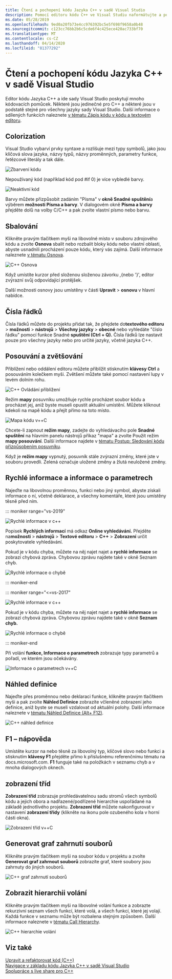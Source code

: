 ```yaml
---
title: Čtení a pochopení kódu Jazyka C++ v sadě Visual Studio
description: Pomocí editoru kódu C++ ve Visual Studiu naformátujte a pochopte svůj kód.
ms.date: 05/28/2019
ms.openlocfilehash: 9ed0a20fb73e4cc976392bc5e5f698f9658a0b48
ms.sourcegitcommit: c123cc76bb2b6c5cde6f4c425ece420ac733bf70
ms.translationtype: MT
ms.contentlocale: cs-CZ
ms.lasthandoff: 04/14/2020
ms.locfileid: "81377292"
---
```

# <a name="read-and-understand-c-code-in-visual-studio"></a>Čtení a pochopení kódu Jazyka C++ v sadě Visual Studio

Editor kódu Jazyka C++ a ide sady Visual Studio poskytují mnoho kódovacích pomůcek. Některé jsou jedinečné pro C++ a některé jsou v podstatě stejné pro všechny jazyky sady Visual Studio. Další informace o sdílených funkcích naleznete [v tématu Zápis kódu v kódu a textovém editoru](/visualstudio/ide/writing-code-in-the-code-and-text-editor).  

## <a name="colorization"></a>Colorization

Visual Studio vybarví prvky syntaxe a rozlišuje mezi typy symbolů, jako jsou klíčová slova jazyka, názvy typů, názvy proměnných, parametry funkce, řetězcové literály a tak dále.

![Zbarvení kódu](../ide/media/code-outline-colorization.png "C++ vybarvení")

Nepoužívaný kód (například kód pod #if 0) je více vybledlé barvy.

![Neaktivní kód](../ide/media/inactive-code-cpp.png "Neaktivní kód jazyka C++")

Barvy můžete přizpůsobit zadáním "Písma" v **okně Snadné spuštění**a výběrem **možnosti Písma a barvy**. V dialogovém okně **Písma a barvy** přejděte dolů na volby C/C++ a pak zvolte vlastní písmo nebo barvu.

## <a name="outlining"></a>Sbalování

Klikněte pravým tlačítkem myši na libovolné místo v souboru zdrojového kódu a zvolte **Osnova** sbalit nebo rozbalit bloky kódu nebo vlastní oblasti, abyste usnadnili procházení pouze kódu, který vás zajímá. Další informace naleznete [v tématu Osnova](/visualstudio/ide/outlining).

![C&#43;&#43; Osnova](../ide/media/vs2015_cpp_outlining.png "Sbalování")

Když umístíte kurzor před složenou složenou závorku ,{nebo '}', editor zvýrazní svůj odpovídající protějšek.

Další možnosti osnovy jsou umístěny v části **Upravit** > **osnovu** v hlavní nabídce.

## <a name="line-numbers"></a>Čísla řádků

Čísla řádků můžete do projektu přidat tak, že přejdete do**textového editoru** > **možnosti** >  **nástrojů** > **Všechny jazyky** > **obecné** nebo vyhledáte "číslo řádku" pomocí funkce Snadné **spuštění (Ctrl + Q).** Čísla řádků lze nastavit pouze pro všechny jazyky nebo pro určité jazyky, včetně jazyka C++.

## <a name="scroll-and-zoom"></a>Posouvání a zvětšování

Přiblížení nebo oddálení editoru můžete přiblížit stisknutím **klávesy Ctrl** a posouváním kolečkem myši. Zvětšení můžete také pomocí nastavení lupy v levém dolním rohu.

![C&#43;&#43; Ovládání přiblížení](../ide/media/zoom-control.png "Ovládací prvek Lupa")

Režim **mapy** posuvníku umožňuje rychle procházet soubor kódu a procházet jej, aniž byste museli opustit aktuální umístění. Můžete kliknout kdekoli na mapě kódu a přejít přímo na toto místo.

![Mapa kódu v&#43;&#43;C](../ide/media/vs2015-cpp-code-map.png "Mapa kódu")

Chcete-li zapnout **režim mapy**, zadejte do vyhledávacího pole **Snadné spuštění** na hlavním panelu nástrojů příkaz "mapa" a zvolte Použít režim **mapy posouvání**. Další informace najdete v [tématu Postup: Sledování kódu přizpůsobením posuvníku](/visualstudio/ide/how-to-track-your-code-by-customizing-the-scrollbar).

Když je **režim mapy** vypnutý, posuvník stále zvýrazní změny, které jste v souboru provedli. Zelená označuje uložené změny a žlutá neuložené změny.

## <a name="quick-info-and-parameter-info"></a>Rychlé informace a informace o parametrech

Najeďte na libovolnou proměnnou, funkci nebo jiný symbol, abyste získali informace o ní, včetně deklarace, a všechny komentáře, které jsou umístěny těsně před ním.

::: moniker range="vs-2019"

![Rychlé informace v c&#43;&#43;](../ide/media/quick-info-vs2019.png "Rychlé informace")

Popisek **Rychlých informací** má odkaz **Online vyhledávání.** Přejděte na**možnosti** >  **nástrojů** > **Textové editoru** > **C++** > **Zobrazení** určit poskytovatele vyhledávání.

Pokud je v kódu chyba, můžete na něj najet najet a **rychlé informace** se zobrazí chybová zpráva. Chybovou zprávu najdete také v okně Seznam chyb.

![Rychlé informace o chybě](../ide/media/quickinfo-on-error.png "Rychlé informace o chybě")

::: moniker-end

::: moniker range="<=vs-2017"

![Rychlé informace v c&#43;&#43;](../ide/media/quick-info.png "Rychlé informace")

Pokud je v kódu chyba, můžete na něj najet najet a **rychlé informace** se zobrazí chybová zpráva. Chybovou zprávu najdete také v okně **Seznam chyb.**

![Rychlé informace o chybě](../ide/media/quickinfo-on-error.png "Rychlé informace o chybě")

::: moniker-end

Při volání **funkce, Informace o parametrech** zobrazuje typy parametrů a pořadí, ve kterém jsou očekávány.

![Informace o parametrech v&#43;&#43;C](../ide/media/parameter-info.png "Informace o parametrech")

## <a name="peek-definition"></a>Náhled definice

Najeďte přes proměnnou nebo deklaraci funkce, klikněte pravým tlačítkem myši a pak zvolte **Náhled Definice** zobrazíte včleněné zobrazení jeho definice, aniž byste se museli vzdalovat od aktuální polohy. Další informace naleznete v [tématu Náhled Definice (Alt+ F12)](/visualstudio/ide/how-to-view-and-edit-code-by-using-peek-definition-alt-plus-f12).

![C&#43;&#43; náhled definice](../ide/media/vs2015_cpp_peek_definition.png "vs2015_cpp_peek_definition")

## <a name="f1-help"></a>F1 – nápověda

Umístěte kurzor na nebo těsně za libovolný typ, klíčové slovo nebo funkci a stisknutím **klávesy F1** přejděte přímo k příslušnému referenčnímu tématu na docs.microsoft.com. **F1** funguje také na položkách v seznamu chyb a v mnoha dialogových oknech.

## <a name="class-view"></a>zobrazení tříd

**Zobrazení tříd** zobrazuje prohledávatelnou sadu stromů všech symbolů kódu a jejich obora a nadřazené/podřízené hierarchie uspořádané na základě jednotlivého projektu. **Zobrazení tříd** můžete nakonfigurovat v nastavení **zobrazení třídy** (klikněte na ikonu pole ozubeného kola v horní části okna).

![Zobrazení tříd v&#43;&#43;C](../ide/media/class-view.png "zobrazení tříd")

## <a name="generate-graph-of-include-files"></a>Generovat graf zahrnutí souborů

Klikněte pravým tlačítkem myši na soubor kódu v projektu a zvolte **Generovat graf zahrnout souborů** zobrazíte graf, které soubory jsou zahrnuty do jiných souborů.

![C&#43;&#43; graf zahrnutí souborů](../ide/media/vs2015_cpp_include_graph.png "vs2015_cpp_include_graph")

## <a name="view-call-hierarchy"></a>Zobrazit hierarchii volání

Klikněte pravým tlačítkem myši na libovolné volání funkce a zobrazte rekurzivní seznam všech funkcí, které volá, a všech funkcí, které jej volají. Každá funkce v seznamu může být rozbalena stejným způsobem. Další informace naleznete v [tématu Call Hierarchy](/visualstudio/ide/reference/call-hierarchy).

![C&#43;&#43; hierarchie volání](../ide/media/vs2015_cpp_call_hierarchy.png "vs2015_cpp_call_hierarchy")

## <a name="see-also"></a>Viz také

[Upravit a refaktorovat kód (C++)](writing-and-refactoring-code-cpp.md)</br>
[Navigace v základu kódu Jazyka C++ v sadě Visual Studio](navigate-code-cpp.md)</br>
[Spolupráce s live share pro C++](live-share-cpp.md)
